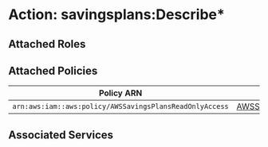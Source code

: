 # Action: savingsplans:Describe*

## Attached Roles

## Attached Policies

| Policy ARN | Policy Name |
|------------|-------------|
| `arn:aws:iam::aws:policy/AWSSavingsPlansReadOnlyAccess` | [AWSSavingsPlansReadOnlyAccess](../policies.md#awssavingsplansreadonlyaccess) |

## Associated Services

